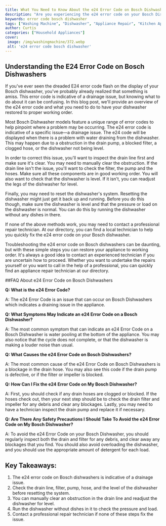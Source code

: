 ```yaml
---
title: What You Need to Know About the e24 Error Code on Bosch Dishwashers
description: "Are you experiencing the e24 error code on your Bosch Dishwasher Find out what this code is what its causes are and what you should do to try to fix it in this blog post"
keywords: error code bosch dishwasher
tags: ["Washing Machine", "Dishwasher", "Appliance Repair", "Kitchen Appliances", "Clean Appliance", "Appliance Brand"]
author: Curtis
categories: ["Household Appliances"]
cover: 
 image: /img/washingmachine/372.webp
 alt: 'e24 error code bosch dishwasher'
---
```

## Understanding the E24 Error Code on Bosch Dishwashers

If you've ever seen the dreaded E24 error code flash on the display of your Bosch dishwasher, you've probably already realized that something is amiss. This error code is indicative of a drainage issue, but knowing what to do about it can be confusing. In this blog post, we'll provide an overview of the e24 error code and what you need to do to have your dishwasher restored to proper working order. 

Most Bosch Dishwasher models feature a unique range of error codes to help pinpoint where a problem may be occurring. The e24 error code is indicative of a specific issue—a drainage issue. The e24 code will be displayed when there is a problem with water draining from the dishwasher. This may happen due to a obstruction in the drain pump, a blocked filter, a clogged hose, or the dishwasher not being level.

In order to correct this issue, you'll want to inspect the drain line first and make sure it's clear. You may need to manually clear the obstruction. If the drain line isn't the issue, you'll want to check the filter, the pump and the hoses. Make sure all these components are in good working order. You will also want to check that the dishwasher is level. If it isn't, you can readjust the legs of the dishwasher for level.

Finally, you may need to reset the dishwasher's system. Resetting the dishwasher might just get it back up and running. Before you do this though, make sure the dishwasher is level and that the pressure or load on the dishwasher is normal. You can do this by running the dishwasher without any dishes in there.

If none of the above methods work, you may need to contact a professional repair technician. At our directory, you can find a local technician to help you quickly fix the e24 error code on your Bosch dishwasher. 

Troubleshooting the e24 error code on Bosch dishwashers can be daunting, but with these simple steps you can restore your appliance to working order. It's always a good idea to contact an experienced technician if you are uncertain how to proceed. Whether you want to undertake the repairs yourself or you want to call in the help of a professional, you can quickly find an appliance repair technician at our directory.

##FAQ About e24 Error Code on Bosch Dishwashers

**Q: What is the e24 Error Code?**

A: The e24 Error Code is an issue that can occur on Bosch Dishwashers which indicates a draining issue in the appliance.

**Q: What Symptoms May Indicate an e24 Error Code on a Bosch Dishwasher?** 

A: The most common symptom that can indicate an e24 Error Code on a Bosch Dishwasher is water pooling at the bottom of the appliance. You may also notice that the cycle does not complete, or that the dishwasher is making a louder noise than usual.

**Q: What Causes the e24 Error Code on Bosch Dishwashers?**

A: The most common cause of the e24 Error Code on Bosch Dishwashers is a blockage in the drain hose. You may also see this code if the drain pump is defective, or if the filter or impeller is blocked. 

**Q: How Can I Fix the e24 Error Code on My Bosch Dishwasher?**

A: First, you should check if any drain hoses are clogged or blocked. If the hoses check out, then your next step should be to check the drain filter and impeller for any debris and clear any blockages. Lastly, you may need to have a technician inspect the drain pump and replace it if necessary.

**Q: Are There Any Safety Precautions I Should Take To Avoid the e24 Error Code on My Bosch Dishwasher?**

A: To avoid the e24 Error Code on your Bosch Dishwasher, you should regularly inspect both the drain and filter for any debris, and clear away any blockages that you find. You should also avoid overloading the dishwasher, and you should use the appropriate amount of detergent for each load.

## Key Takeaways: 
1. The e24 error code on Bosch dishwashers is indicative of a drainage issue.
2. Check the drain line, filter, pump, hose, and the level of the dishwasher before resetting the system.
3. You can manually clear an obstruction in the drain line and readjust the dishwasher for level.
4. Run the dishwasher without dishes in it to check the pressure and load.
5. Contact a professional repair technician if none of these steps fix the issue.
